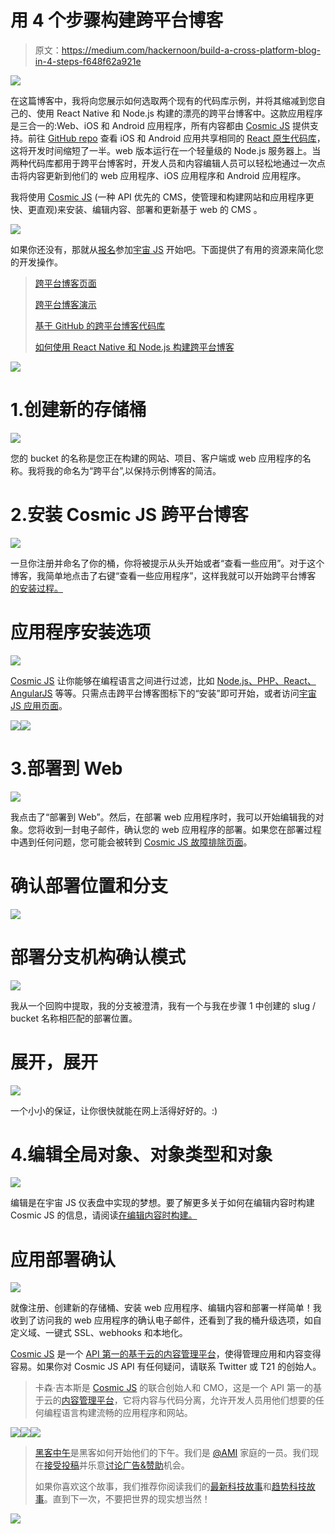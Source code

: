 # 用 4 个步骤构建跨平台博客

> 原文：<https://medium.com/hackernoon/build-a-cross-platform-blog-in-4-steps-f648f62a921e>

![](img/559866eefd33b32e3e91f2c21173cc7e.png)

在这篇博客中，我将向您展示如何选取两个现有的代码库示例，并将其缩减到您自己的、使用 React Native 和 Node.js 构建的漂亮的跨平台博客中。这款应用程序是三合一的:Web、iOS 和 Android 应用程序，所有内容都由 [Cosmic JS](https://cosmicjs.com/) 提供支持。前往 [GitHub repo](https://github.com/cosmicjs/cross-platform-blog) 查看 iOS 和 Android 应用共享相同的 [React 原生代码库](https://github.com/cosmicjs/cross-platform-blog)，这将开发时间缩短了一半。web 版本运行在一个轻量级的 Node.js 服务器上。当两种代码库都用于跨平台博客时，开发人员和内容编辑人员可以轻松地通过一次点击将内容更新到他们的 web 应用程序、iOS 应用程序和 Android 应用程序。

我将使用 [Cosmic JS](https://cosmicjs.com/) (一种 API 优先的 CMS，使管理和构建网站和应用程序更快、更直观)来安装、编辑内容、部署和更新基于 web 的 CMS 。

![](img/64cf0165e3f3f9c3ed5ddaa4c8f83056.png)

如果你还没有，那就从[报名](https://cosmicjs.com/signup)参加[宇宙 JS](https://cosmicjs.com/) 开始吧。下面提供了有用的资源来简化您的开发操作。

> [跨平台博客页面](https://cosmicjs.com/apps/cross-platform-blog)
> 
> [跨平台博客演示](https://cosmicjs.com/apps/cross-platform-blog/demo)
> 
> [基于 GitHub 的跨平台博客代码库](https://github.com/cosmicjs/cross-platform-blog)
> 
> [如何使用 React Native 和 Node.js 构建跨平台博客](https://cosmicjs.com/blog/how-to-build-a-cross-platform-blog-using-react-native-and-nodejs)

![](img/0b9151a6d170254ef6bb53f282b0d7e5.png)

# 1.创建新的存储桶

![](img/51ed83953ce90e7f8bf59188a76ee33b.png)

您的 bucket 的名称是您正在构建的网站、项目、客户端或 web 应用程序的名称。我将我的命名为“跨平台”,以保持示例博客的简洁。

# 2.安装 Cosmic JS 跨平台博客

![](img/7cb78c7ea2c19d056f8de97518836d23.png)

一旦你注册并命名了你的桶，你将被提示从头开始或者“查看一些应用”。对于这个博客，我简单地点击了右键“查看一些应用程序”，这样我就可以开始跨平台博客 [的安装过程。](https://cosmicjs.com/apps/astral)

# 应用程序安装选项

![](img/da4d03e8de2ecd7c4c2054500bc791a3.png)

[Cosmic JS](https://cosmicjs.com/) 让你能够在编程语言之间进行过滤，比如 [Node.js、PHP、React、AngularJS](https://cosmicjs.com/apps) 等等。只需点击跨平台博客图标下的“安装”即可开始，或者访问[宇宙 JS 应用页面](https://cosmicjs.com/apps)。

![](img/49ae1859439f49b1bd79493b6f22dff5.png)![](img/267c61842ca6d8bb9a20b1cad4b4fb1a.png)

# 3.部署到 Web

![](img/f5ab6649dac0c77ab6da7f4b7126c977.png)

我点击了“部署到 Web”。然后，在部署 web 应用程序时，我可以开始编辑我的对象。您将收到一封电子邮件，确认您的 web 应用程序的部署。如果您在部署过程中遇到任何问题，您可能会被转到 [Cosmic JS 故障排除页面](https://cosmicjs.com/troubleshooting)。

# 确认部署位置和分支

![](img/be495d477e7e91d691566bdf1fa762e1.png)

# 部署分支机构确认模式

![](img/ce299d08e9045c1ad9e149c7e26d62f0.png)

我从一个回购中提取，我的分支被澄清，我有一个与我在步骤 1 中创建的 slug / bucket 名称相匹配的部署位置。

# 展开，展开

![](img/272662d799f2f1cb0c5ab253416d4b54.png)

一个小小的保证，让你很快就能在网上活得好好的。:)

# 4.编辑全局对象、对象类型和对象

![](img/8c9ab9e2ffd0d79182167d11b9474064.png)

编辑是在宇宙 JS 仪表盘中实现的梦想。要了解更多关于如何在编辑内容时构建 Cosmic JS 的信息，请阅读[在编辑内容时构建。](https://cosmicjs.com/blog/building-with-the-content-editor-in-mind)

# 应用部署确认

![](img/d718698e852dfb0dc16ca20514cd063f.png)

就像注册、创建新的存储桶、安装 web 应用程序、编辑内容和部署一样简单！我收到了访问我的 web 应用程序的确认电子邮件，还看到了我的桶升级选项，如自定义域、一键式 SSL、webhooks 和本地化。

[Cosmic JS](https://cosmicjs.com/) 是一个 [API 第一的基于云的内容管理平台](https://cosmicjs.com/)，使得管理应用和内容变得容易。如果你对 Cosmic JS API 有任何疑问，请联系 Twitter 或 T21 的创始人。

> 卡森·吉本斯是 [Cosmic JS](https://cosmicjs.com) 的联合创始人和 CMO，这是一个 API 第一的基于云的[内容管理平台](https://cosmicjs.com)，它将内容与代码分离，允许开发人员用他们想要的任何编程语言构建流畅的应用程序和网站。

[![](img/50ef4044ecd4e250b5d50f368b775d38.png)](http://bit.ly/HackernoonFB)[![](img/979d9a46439d5aebbdcdca574e21dc81.png)](https://goo.gl/k7XYbx)[![](img/2930ba6bd2c12218fdbbf7e02c8746ff.png)](https://goo.gl/4ofytp)

> [黑客中午](http://bit.ly/Hackernoon)是黑客如何开始他们的下午。我们是 [@AMI](http://bit.ly/atAMIatAMI) 家庭的一员。我们现在[接受投稿](http://bit.ly/hackernoonsubmission)并乐意[讨论广告&赞助](mailto:partners@amipublications.com)机会。
> 
> 如果你喜欢这个故事，我们推荐你阅读我们的[最新科技故事](http://bit.ly/hackernoonlatestt)和[趋势科技故事](https://hackernoon.com/trending)。直到下一次，不要把世界的现实想当然！

![](img/be0ca55ba73a573dce11effb2ee80d56.png)